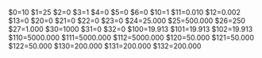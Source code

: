 $0=10
$1=25
$2=0
$3=1
$4=0
$5=0
$6=0
$10=1
$11=0.010
$12=0.002
$13=0
$20=0
$21=0
$22=0
$23=0
$24=25.000
$25=500.000
$26=250
$27=1.000
$30=1000
$31=0
$32=0
$100=19.913
$101=19.913
$102=19.913
$110=5000.000
$111=5000.000
$112=5000.000
$120=50.000
$121=50.000
$122=50.000
$130=200.000
$131=200.000
$132=200.000